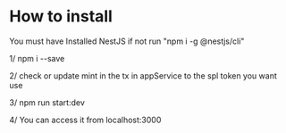# How to install

You must have Installed NestJS if not run "npm i -g @nestjs/cli"

1/ npm i --save

2/ check or update mint in the tx in appService to the spl token you want use

3/ npm run start:dev

4/ You can access it from localhost:3000

